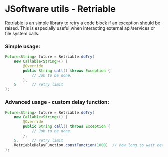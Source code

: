 # JSoftware utils - Retriable

Retriable is an simple library to retry a code block if an exception should be raised. This is especially useful when interacting external api/services or file system calls.


### Simple usage:
```java
Future<String> future = Retriable.doTry(
    new Callable<String>() {
        @Override
        public String call() throws Exception {
            // Job to be done.
        },
    5       // retry limit
);

```


### Advanced usage - custom delay function:
```java
Future<String> future = Retriable.doTry(
    new Callable<String>() {
        @Override
        public String call() throws Exception {
            // Job to be done.
        },
    5,      // retry limit
    RetriableDelayFunction.constFunction(1000)  // how long to wait between tries (1000ms)
);

```
